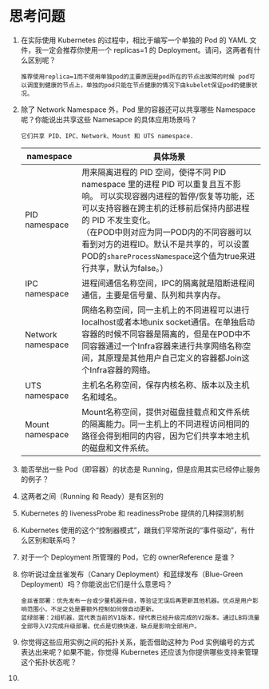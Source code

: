 # 思考问题

1. 在实际使用 Kubernetes 的过程中，相比于编写一个单独的 Pod 的 YAML 文件，我一定会推荐你使用一个 replicas=1 的 Deployment。请问，这两者有什么区别呢？

   

   ```
   推荐使用replica=1而不使用单独pod的主要原因是pod所在的节点出故障的时候 pod可以调度到健康的节点上，单独的pod只能在节点健康的情况下由kubelet保证pod的健康状况。
   ```

2. 除了 Network Namespace 外，Pod 里的容器还可以共享哪些 Namespace 呢？你能说出共享这些 Namesapce 的具体应用场景吗？

   ```
   它们共享 PID、IPC、Network、Mount 和 UTS namespace.
   ```

   | namespace         | 具体场景                                                     |
   | ----------------- | ------------------------------------------------------------ |
   | PID namespace     | 用来隔离进程的 PID 空间，使得不同 PID namespace 里的进程 PID 可以重复且互不影响。 可以实现容器内进程的暂停/恢复等功能，还可以支持容器在跨主机的迁移前后保持内部进程的 PID 不发生变化。<br />（在POD中则对应为同一POD内的不同容器可以看到对方的进程ID。默认不是共享的，可以设置POD的`shareProcessNamespace`这个值为true来进行共享，默认为false。） |
   | IPC namespace     | 进程间通信名称空间，IPC的隔离就是阻断进程间通信，主要是信号量、队列和共享内存。 |
   | Network namespace | 网络名称空间，同一主机上的不同进程可以进行localhost或者本地unix socket通信。在单独启动容器的时候不同容器是隔离的，但是在POD中不同容器通过一个Infra容器来进行共享网络名称空间，其原理是其他用户自己定义的容器都Join这个Infra容器的网络。 |
   | UTS namespace     | 主机名名称空间，保存内核名称、版本以及主机名和域名。         |
   | Mount namespace   | Mount名称空间，提供对磁盘挂载点和文件系统的隔离能力。同一主机上的不同进程访问相同的路径会得到相同的内容，因为它们共享本地主机的磁盘和文件系统。 |

   

3. 能否举出一些 Pod（即容器）的状态是 Running，但是应用其实已经停止服务的例子？

   

4. 这两者之间（Running 和 Ready）是有区别的

5. Kubernetes 的 livenessProbe 和 readinessProbe 提供的几种探测机制

6. Kubernetes 使用的这个“控制器模式”，跟我们平常所说的“事件驱动”，有什么区别和联系吗？

7. 对于一个 Deployment 所管理的 Pod，它的 ownerReference 是谁？

8. 你听说过金丝雀发布（Canary Deployment）和蓝绿发布（Blue-Green Deployment）吗？你能说出它们是什么意思吗？

   ```
   金丝雀部署：优先发布一台或少量机器升级，等验证无误后再更新其他机器。优点是用户影响范围小，不足之处是要额外控制如何做自动更新。
   蓝绿部署：2组机器，蓝代表当前的V1版本，绿代表已经升级完成的V2版本。通过LB将流量全部导入V2完成升级部署。优点是切换快速，缺点是影响全部用户。
   ```

9. 你觉得这些应用实例之间的拓扑关系，能否借助这种为 Pod 实例编号的方式表达出来呢？如果不能，你觉得 Kubernetes 还应该为你提供哪些支持来管理这个拓扑状态呢？

10. 